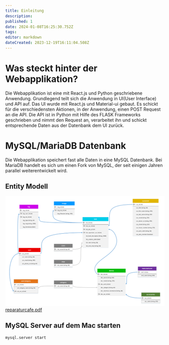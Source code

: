```yaml
---
title: Einleitung
description: 
published: 1
date: 2024-01-08T16:25:30.752Z
tags: 
editor: markdown
dateCreated: 2023-12-19T16:11:04.508Z
---
```


# Was steckt hinter der Webapplikation?
Die Webapplikation ist eine mit React.js und Python geschriebene Anwendung.
Grundlegend teilt sich die Anwendung in UI(User Interface) und API auf. 
Das UI wurde mit React.js und Material-ui gebaut. Es schickt für die verschiedensten Aktionen, in der Anwendung, einen POST Request an die API.
Die API ist in Python mit Hilfe des FLASK Frameworks geschrieben und nimmt den Request an, verarbeitet ihn und schickt entsprechende Daten aus der Datenbank dem UI zurück.



# MySQL/MariaDB Datenbank
Die Webapplikation speichert fast alle Daten in eine MySQL Datenbank. 
Bei MariaDB handelt es sich um einen Fork von MySQL, der seit einigen Jahren parallel weiterentwickelt wird.
## Entity Modell
![entity_modell_reparaturcafe.png](/entity_modell_reparaturcafe.png)
[reparaturcafe.pdf](/reparaturcafe.pdf)

## MySQL Server auf dem Mac starten
```bash
mysql.server start
```